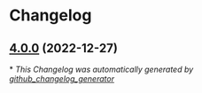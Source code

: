 # Changelog

## [4.0.0](https://github.com/lonegunmanb/terraform-azurerm-vnet/tree/4.0.0) (2022-12-27)



\* *This Changelog was automatically generated by [github_changelog_generator](https://github.com/github-changelog-generator/github-changelog-generator)*
